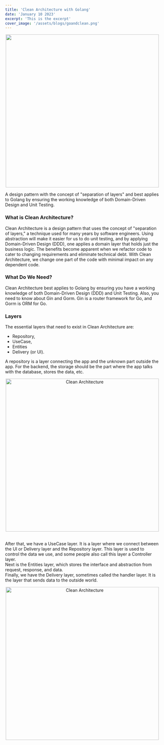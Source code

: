 ```yaml
---
title: 'Clean Architecture with Golang'
date: 'January 10 2023'
excerpt: 'This is the excerpt'
cover_image: '/assets/blogs/goandclean.png'
---
```

<!-- # Clean Architecture with Golang -->

<p align="center">
  <img src="/assets/blogs/goandclean.png" width="500" title="" alt="">
</p>

A design pattern with the concept of "separation of layers" and best applies to Golang by ensuring the working knowledge of both Domain-Driven Design and Unit Testing.
<br/>
### What is Clean Architecture?
Clean Architecture is a design pattern that uses the concept of "separation of layers," a technique used for many years by software engineers. Using abstraction will make it easier for us to do unit testing, and by applying Domain-Driven Design (DDD), one applies a domain layer that holds just the business logic. The benefits become apparent when we refactor code to cater to changing requirements and eliminate technical debt. With Clean Architecture, we change one part of the code with minimal impact on any dependent code.
<br/>
### What Do We Need?
Clean Architecture best applies to Golang by ensuring you have a working knowledge of both Domain-Driven Design (DDD) and Unit Testing. Also, you need to know about Gin and Gorm. Gin is a router framework for Go, and Gorm is ORM for Go.
<br/>
### Layers
The essential layers that need to exist in Clean Architecture are:

* Repository,
* UseCase,
* Entities
* Delivery (or UI).

A repository is a layer connecting the app and the unknown part outside the app. For the backend, the storage should be the part where the app talks with the database, stores the data, etc.
<br/>
<p align="center">
  <img src="/assets/blogs/CleanArch.jpg" width="500" title="Clean Architecture">
</p>
<br/>
After that, we have a UseCase layer. It is a layer where we connect between the UI or Delivery layer and the Repository layer. This layer is used to control the data we use, and some people also call this layer a Controller layer.
<br/>
Next is the Entities layer, which stores the interface and abstraction from request, response, and data.
<br/>
Finally, we have the Delivery layer, sometimes called the handler layer. It is the layer that sends data to the outside world.
<br/>
<p align="center">
  <img src="/assets/blogs/CleanArch2.jpeg" width="500" title="Clean Architecture">
</p>
